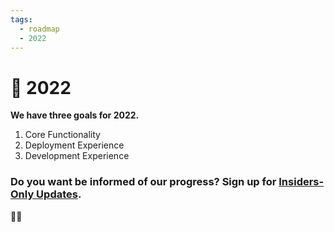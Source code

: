 ```yaml
---
tags:
  - roadmap
  - 2022
---
```


# 🎯 2022

**We have three goals for 2022.**

  1. Core Functionality
  2. Deployment Experience
  3. Development Experience

### Do you want be informed of our progress? Sign up for **[Insiders-Only Updates](/insiders-only-updates)**.

🍯🥂
